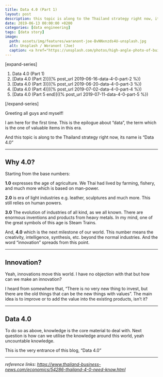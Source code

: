 ```yaml
---
title: Data 4.0 (Part 1)
layout: post
description: this topic is along to the Thailand strategy right now, its name is “Data 4.0.”
date: 2019-06-13 00:00:00 +0200
categories: [data engineering]
tags: [data story]
image: 
  path: assets/img/features/waranont-joe-BvNNxnzds4U-unsplash.jpg
  alt: Unsplash / Woranont (Joe)
  caption: <a href="https://unsplash.com/photos/high-angle-photo-of-buildings-BvNNxnzds4U">Unsplash / Waranont (Joe)</a>
---
```


[expand-series]

  1. Data 4.0 (Part 1)
  1. [Data 4.0 (Part 2)]({% post_url 2019-06-16-data-4-0-part-2 %})
  1. [Data 4.0 (Part 3)]({% post_url 2019-06-20-data-4-0-part-3 %})
  1. [Data 4.0 (Part 4)]({% post_url 2019-07-02-data-4-0-part-4 %})
  1. [Data 4.0 (Part 5 end)]({% post_url 2019-07-11-data-4-0-part-5 %})

[/expand-series]

Greeting all guys and myself!

I am here for the first time. This is the epilogue about “data”, the term which is the one of valuable items in this era.

And this topic is along to the Thailand strategy right now, its name is “Data 4.0”

---

## Why 4.0?

Starting from the base numbers:

**1.0** expresses the age of agriculture. We Thai had lived by farming, fishery, and much more which is based on man-power.

**2.0** is era of light industries e.g. leather, sculptures and much more. This still relies on human powers.

**3.0** The evolution of industries of all kind, as we all known. There are enormous inventions and products from heavy metals. In my mind, one of the great symbols of this age is Steam Trains.

And, **4.0** which is the next milestone of our world. This number means the creativity, intelligence, synthesis, etc. beyond the normal industries. And the word “innovation” spreads from this point.

---

## Innovation?

Yeah, innovations move this world. I have no objection with that but how can we make an innovation?

I heard from somewhere that, “There is no very new thing to invest, but there are the old things that can be the new things with values”. The main idea is to improve or to add the value into the existing products, isn’t it?

---

## Data 4.0

To do so as above, knowledge is the core material to deal with. Next question is how can we utilise the knowledge around this world, yeah uncountable knowledge.

This is the very entrance of this blog, “Data 4.0”

---

*reference links: <https://www.thailand-business-news.com/economics/54286-thailand-4-0-need-know.html>*

